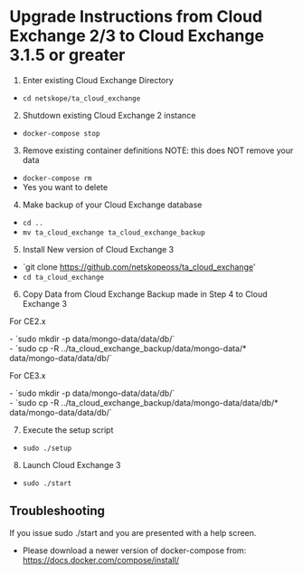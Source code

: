 # Upgrade Instructions from Cloud Exchange 2/3 to Cloud Exchange 3.1.5 or greater

1. Enter existing Cloud Exchange Directory
  - `cd netskope/ta_cloud_exchange`

2. Shutdown existing Cloud Exchange 2 instance
  - `docker-compose stop`

3. Remove existing container definitions NOTE: this does NOT remove your data
  - `docker-compose rm`
  - Yes you want to delete

4. Make backup of your Cloud Exchange database
  - `cd ..`
  - `mv ta_cloud_exchange ta_cloud_exchange_backup`

5. Install New version of Cloud Exchange 3
  - `git clone https://github.com/netskopeoss/ta_cloud_exchange'
  - `cd ta_cloud_exchange`

6. Copy Data from Cloud Exchange Backup made in Step 4 to Cloud Exchange 3

  <p>For CE2.x</p>
  - `sudo mkdir -p data/mongo-data/data/db/`<br /> 
  - `sudo cp -R ../ta_cloud_exchange_backup/data/mongo-data/* data/mongo-data/data/db/` 
  
  <p>For CE3.x</p>
  - `sudo mkdir -p data/mongo-data/data/db/` <br /> 
  - `sudo cp -R ../ta_cloud_exchange_backup/data/mongo-data/data/db/* data/mongo-data/data/db/` 
  
7. Execute the setup script
  - `sudo ./setup`

8. Launch Cloud Exchange 3
  - `sudo ./start`


 ## Troubleshooting
 If you issue sudo ./start and you are presented with a help screen.
 
 - Please download a newer version of docker-compose from:
 https://docs.docker.com/compose/install/
 
